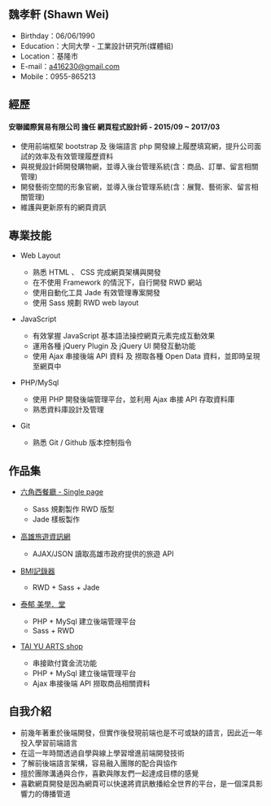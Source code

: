 ## 魏孝軒 (Shawn Wei)

- Birthday：06/06/1990
- Education：大同大學 - 工業設計研究所(媒體組)
- Location：基隆市
- E-mail：a416230@gmail.com
- Mobile：0955-865213


## 經歷

#### 安聯國際貿易有限公司 擔任 網頁程式設計師 - 2015/09 ~ 2017/03

- 使用前端框架 bootstrap 及 後端語言 php 開發線上履歷填寫網，提升公司面試的效率及有效管理履歷資料
- 與視覺設計師開發購物網，並導入後台管理系統(含：商品、訂單、留言相關管理)
- 開發藝術空間的形象官網，並導入後台管理系統(含：展覽、藝術家、留言相關管理)
- 維護與更新原有的網頁資訊


## 專業技能

- Web Layout
  - 熟悉 HTML 、 CSS 完成網頁架構與開發
  - 在不使用 Framework 的情況下，自行開發 RWD 網站
  - 使用自動化工具 Jade 有效管理專案開發
  - 使用 Sass 規劃 RWD web layout

- JavaScript
  - 有效掌握 JavaScript 基本語法操控網頁元素完成互動效果
  - 運用各種 jQuery Plugin 及 jQuery UI 開發互動功能
  - 使用 Ajax 串接後端 API 資料 及 撈取各種 Open Data 資料，並即時呈現至網頁中
  
- PHP/MySql
  - 使用 PHP 開發後端管理平台，並利用 Ajax 串接 API 存取資料庫
  - 熟悉資料庫設計及管理

- Git
  - 熟悉 Git / Github 版本控制指令


## 作品集

- [六角西餐廳 - Single page](https://wei-siao.github.io/hamburg) 
  - Sass 規劃製作 RWD 版型
  - Jade 樣板製作
  
- [高雄旅遊資訊網](http://wss.twbbs.org/Kaohsiung_travel) 
  - AJAX/JSON 讀取高雄市政府提供的旅遊 API
  
- [BMI記錄器](https://wei-siao.github.io/bmi/) 
  - RWD + Sass + Jade
  
- [泰郁  美學．堂](http://wss.twbbs.org/taiyugallery) 
  - PHP + MySql 建立後端管理平台
  - Sass + RWD
  
- [TAI YU ARTS shop](http://wss.twbbs.org/taiyushop) 
  - 串接歐付寶金流功能
  - PHP + MySql 建立後端管理平台
  - Ajax 串接後端 API 撈取商品相關資料
  
## 自我介紹

- 前幾年著重於後端開發，但實作後發現前端也是不可或缺的語言，因此近一年投入學習前端語言
- 在這一年時間透過自學與線上學習增進前端開發技術
- 了解前後端語言架構，容易融入團隊的配合與協作
- 擅於團隊溝通與合作，喜歡與隊友們一起達成目標的感覺
- 喜歡網頁開發是因為網頁可以快速將資訊散播給全世界的平台，是一個深具影響力的傳播管道






